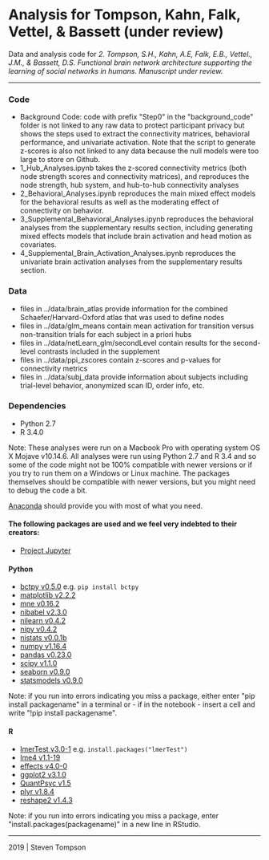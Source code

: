 # Analysis for Tompson, Kahn, Falk, Vettel, & Bassett (under review)

Data and analysis code for *2.	Tompson, S.H., Kahn, A.E, Falk, E.B., Vettel., J.M., & Bassett, D.S. 
Functional brain network architecture supporting the learning of social networks in humans. 
Manuscript under review.*


***

### Code
* Background Code: code with prefix "Step0" in the "background_code" folder is not linked to 
any raw data to protect participant privacy but shows the steps used to extract the connectivity matrices, 
behavioral performance, and univariate activation. Note that the script to generate z-scores is also not linked to 
any data because the null models were too large to store on Github.
* 1_Hub_Analyses.ipynb takes the z-scored connectivity metrics (both node strength scores and connectivity matrices),
and reproduces the node strength, hub system, and hub-to-hub connectivity analyses
* 2_Behavioral_Analyses.ipynb reproduces the main mixed effect models for the behavioral results as well as 
the moderating effect of connectivity on behavior.
* 3_Supplemental_Behavioral_Analyses.ipynb reproduces the behavioral analyses from the supplementary results section,
including generating mixed effects models that include brain activation and head motion as covariates.
* 4_Supplemental_Brain_Activation_Analyses.ipynb reproduces the univariate brain activation analyses from the supplementary results section.

### Data

* files in ../data/brain_atlas provide information for the combined Schaefer/Harvard-Oxford atlas that was used to define nodes
* files in ../data/glm_means contain mean activation for transition versus non-transition trials for each subject in a priori hubs
* files in ../data/netLearn_glm/secondLevel contain results for the second-level contrasts included in the supplement
* files in ../data/ppi_zscores contain z-scores and p-values for connectivity metrics
* files in ../data/subj_data provide information about subjects including trial-level behavior, anonymized scan ID, order info, etc.

### Dependencies
* Python 2.7
* R 3.4.0

Note: These analyses were run on a Macbook Pro with operating system OS X Mojave v10.14.6. 
All analyses were run using Python 2.7 and R 3.4 and so some of the code might not be 100% compatible with newer versions 
or if you try to run them on a Windows or Linux machine. 
The packages themselves should be compatible with newer versions, but you might need to debug the code a bit.

[Anaconda](http://continuum.io/downloads) should provide you with most of what you need.

#### The following packages are used and we feel very indebted to their creators:

* [Project Jupyter](https://github.com/jupyter) 

#### Python
* [bctpy v0.5.0](https://github.com/aestrivex/bctpy) e.g. `pip install bctpy`
* [matplotlib v2.2.2](http://matplotlib.org/)
* [mne v0.16.2](https://www.nmr.mgh.harvard.edu/mne/stable/index.html)
* [nibabel v2.3.0](https://nipy.org/packages/nibabel/index.html)
* [nilearn v0.4.2](https://nipy.org/packages/nilearn/index.html) 
* [nipy v0.4.2](https://nipy.org/packages/nipy/index.html)
* [nistats v0.0.1b](https://nistats.github.io/)
* [numpy v1.16.4](http://www.numpy.org/)
* [pandas v0.23.0](http://pandas.pydata.org/)
* [scipy v1.1.0](https://www.scipy.org/)
* [seaborn v0.9.0](http://seaborn.pydata.org/)
* [statsmodels v0.9.0](https://www.statsmodels.org/stable/index.html)

Note: if you run into errors indicating you miss a package, either enter "pip install packagename" in a terminal or - if in the notebook - 
insert a cell and write "!pip install packagename".

#### R
* [lmerTest v3.0-1](https://cran.r-project.org/web/packages/lmerTest/index.html) e.g. `install.packages("lmerTest")`
* [lme4 v1.1-19](https://cran.r-project.org/web/packages/lme4/index.html)   
* [effects v4.0-0](https://cran.r-project.org/web/packages/effects/index.html)
* [ggplot2 v3.1.0](https://ggplot2.tidyverse.org/)  
* [QuantPsyc v1.5](https://cran.r-project.org/web/packages/QuantPsyc/index.html)
* [plyr v1.8.4](https://cran.r-project.org/web/packages/plyr/index.html)    
* [reshape2 v1.4.3](https://cran.r-project.org/web/packages/reshape2/index.html)

Note: if you run into errors indicating you miss a package, enter "install.packages(packagename)" in a new line in RStudio.

***
2019 | Steven Tompson